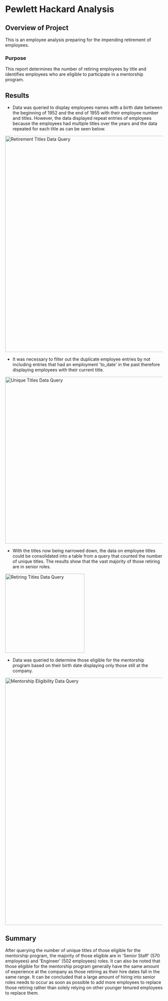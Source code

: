 # Pewlett Hackard Analysis
## Overview of Project
This is an employee analysis preparing for the impending retirement of employees.
### Purpose
This report determines the number of retiring employees by title and identifies employees who are eligible to participate in a mentorship program.

## Results
* Data was queried to display employees names with a birth date between the beginning of 1952 and the end of 1955 with their employee number and titles. However, the data displayed repeat entries of employees because the employees had multiple titles over the years and the data repeated for each title as can be seen below.
<img width="690" alt="Retirement Titles Data Query" src="https://user-images.githubusercontent.com/96451672/154732751-613ae05a-1674-4549-b000-b0b490fb16ee.png">

* It was necessary to filter out the duplicate employee entries by not including entries that had an employment 'to_date' in the past therefore displaying employees with their current title.
<img width="532" alt="Unique Titles Data Query" src="https://user-images.githubusercontent.com/96451672/154733482-a97b8c28-4252-4ef5-81b0-23bdb7afd315.png">

* With the titles now being narrowed down, the data on employee titles could be consolidated into a table from a query that counted the number of unique titles. The results show that the vast majority of those retiring are in senior roles.
<img width="253" alt="Retiring Titles Data Query" src="https://user-images.githubusercontent.com/96451672/154734972-7bcb20c9-7e4c-471a-a783-e974a71c9cc8.png">

* Data was queried to determine those eligible for the mentorship program based on their birth date displaying only those still at the company.
<img width="789" alt="Mentorship Eligibility Data Query" src="https://user-images.githubusercontent.com/96451672/154737324-1abb52f2-e0be-4d4e-b662-83dc496a3b19.png">

## Summary

After querying the number of unique titles of those eligible for the mentorship program, the majority of those eligible are in 'Senior Staff' (570 employees) and 'Engineer' (502 employees) roles. It can also be noted that those eligible for the mentorship program generally have the same amount of experience at the company as those retiring as their hire dates fall in the same range. It can be concluded that a large amount of hiring into senior roles needs to occur as soon as possible to add more employees to replace those retiring rather than solely relying on other younger tenured employees to replace them.
